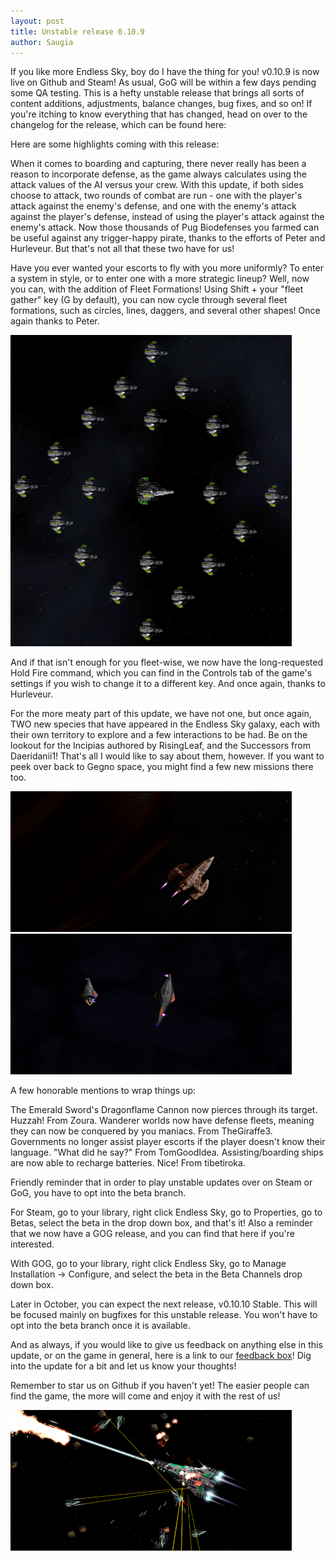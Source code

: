 ```yaml
---
layout: post
title: Unstable release 0.10.9
author: Saugia
---
```


If you like more Endless Sky, boy do I have the thing for you! v0.10.9 is now live on Github and Steam! As usual, GoG will be within a few days pending some QA testing. This is a hefty unstable release that brings all sorts of content additions, adjustments, balance changes, bug fixes, and so on! If you're itching to know everything that has changed, head on over to the changelog for the release, which can be found here:

Here are some highlights coming with this release:

When it comes to boarding and capturing, there never really has been a reason to incorporate defense, as the game always calculates using the attack values of the AI versus your crew. With this update, if both sides choose to attack, two rounds of combat are run - one with the player's attack against the enemy's defense, and one with the enemy's attack against the player's defense, instead of using the player's attack against the enemy's attack. Now those thousands of Pug Biodefenses you farmed can be useful against any trigger-happy pirate, thanks to the efforts of Peter and Hurleveur. But that's not all that these two have for us!

Have you ever wanted your escorts to fly with you more uniformly? To enter a system in style, or to enter one with a more strategic lineup? Well, now you can, with the addition of Fleet Formations! Using Shift + your "fleet gather" key (G by default), you can now cycle through several fleet formations, such as circles, lines, daggers, and several other shapes! Once again thanks to Peter.

<img class="centered shadowed" src="/images/blog/v0.10.9/formation.png" width="450" height="498" />

And if that isn't enough for you fleet-wise, we now have the long-requested Hold Fire command, which you can find in the Controls tab of the game's settings if you wish to change it to a different key. And once again, thanks to Hurleveur.

For the more meaty part of this update, we have not one, but once again, TWO new species that have appeared in the Endless Sky galaxy, each with their own territory to explore and a few interactions to be had. Be on the lookout for the Incipias authored by RisingLeaf, and the Successors from Daeridanii1! That's all I would like to say about them, however. If you want to peek over back to Gegno space, you might find a few new missions there too.

<img class="left shadowed" src="/images/blog/v0.10.9/incipias.png" width="450" height="225" />

<img class="right shadowed" src="/images/blog/v0.10.9/successors.png" width="450" height="225" />

A few honorable mentions to wrap things up:

The Emerald Sword's Dragonflame Cannon now pierces through its target. Huzzah! From Zoura.
Wanderer worlds now have defense fleets, meaning they can now be conquered by you maniacs. From TheGiraffe3.
Governments no longer assist player escorts if the player doesn't know their language. "What did he say?" From TomGoodIdea.
Assisting/boarding ships are now able to recharge batteries. Nice! From tibetiroka.

Friendly reminder that in order to play unstable updates over on Steam or GoG, you have to opt into the beta branch.

For Steam, go to your library, right click Endless Sky, go to Properties, go to Betas, select the beta in the drop down box, and that's it! Also a reminder that we now have a GOG release, and you can find that here if you're interested.

With GOG, go to your library, right click Endless Sky, go to Manage Installation -> Configure, and select the beta in the Beta Channels drop down box.

Later in October, you can expect the next release, v0.10.10 Stable. This will be focused mainly on bugfixes for this unstable release. You won't have to opt into the beta branch once it is available.

And as always, if you would like to give us feedback on anything else in this update, or on the game in general, here is a link to our [feedback box](https://docs.google.com/forms/d/e/1FAIpQLSdl_fVDlVdGpvXgZ4ya7YmGK1FQx9fJ-9L25Xmm2_dG8wpUcQ/viewform?usp=sf_link)! Dig into the update for a bit and let us know your thoughts!

Remember to star us on Github if you haven't yet! The easier people can find the game, the more will come and enjoy it with the rest of us!

<img class="centered shadowed" src="/images/blog/v0.10.9/v0.10.9.png" width="450" height="225" />
